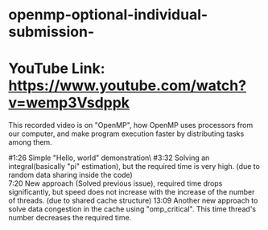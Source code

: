# openmp-optional-individual-submission-

# YouTube Link: https://www.youtube.com/watch?v=wemp3Vsdppk

This recorded video is on "OpenMP", how OpenMP uses processors from our computer, and make program execution faster by distributing tasks among them. 


#1:26  Simple "Hello, world" demonstration\ 
#3:32 Solving an integral(basically "pi" estimation), but the required time is very high. (due to random data sharing  inside the code)\
7:20 New approach (Solved previous issue), required time drops significantly, but speed does not increase with the increase of the number of threads. (due to shared cache structure)
13:09 Another new approach to solve data congestion in the cache using "omp_critical". This time thread's number decreases the required time.
